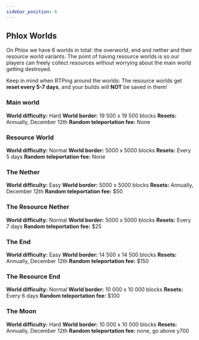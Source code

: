 ```yaml
---
sidebar_position: 6
---
```

## Phlox Worlds

On Phlox we have 6 worlds in total: the overworld, end and nether and their resource world variants. The point of having resource worlds is so our players can freely collect resources without worrying about the main world getting destroyed.

Keep in mind when RTPing around the worlds: 
The resource worlds get **reset every 5-7 days**, and your builds will **NOT** be saved in them!

### Main world
**World difficulty:** Hard
**World border:** 19 500 x 19 500 blocks
**Resets:** Annually, December 12th
**Random teleportation fee:** None

### Resource World
**World difficulty:** Normal
**World border:** 5000 x 5000 blocks
**Resets:** Every 5 days
**Random teleportation fee:** None

### The Nether
**World difficulty:** Easy
**World border:** 5000 x 5000 blocks
**Resets:** Annually, December 12th
**Random teleportation fee:** $50

### The Resource Nether
**World difficulty:** Normal
**World border:** 5000 x 5000 blocks
**Resets:** Every 7 days
**Random teleportation fee:** $25

### The End
**World difficulty:** Easy
**World border:** 14 500 x 14 500 blocks
**Resets:** Annually, December 12th
**Random teleportation fee:** $150

### The Resource End
**World difficulty:** Normal
**World border:** 10 000 x 10 000 blocks
**Resets:** Every 6 days
**Random teleportation fee:** $100

### The Moon
**World difficulty:** Hard
**World border:** 10 000 x 10 000 blocks
**Resets:** Annually, December 12th
**Random teleportation fee:** none, go above y700